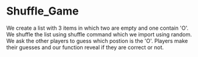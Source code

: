 # Shuffle_Game

We create a list with 3 items in which two are empty and one contain 'O'.
We shuffle the list using shuffle command which we import using random.
We ask the other players to guess which postion is  the 'O'.
Players make their guesses and our function reveal if they are correct or not.
